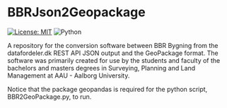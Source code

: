 # BBRJson2Geopackage
 [![License: MIT](https://img.shields.io/badge/License-MIT-yellow.svg)](https://opensource.org/licenses/MIT) ![Python](https://img.shields.io/badge/Python-3.12.1-lime)

A repository for the conversion software between BBR Bygning from the datafordeler.dk REST API JSON output and the GeoPackage format.
The software was primarily created for use by the students and faculty of the bachelors and masters degrees in Surveying, Planning and Land Management at AAU - Aalborg University.

Notice that the package geopandas is required for the python script, BBR2GeoPackage.py, to run.
